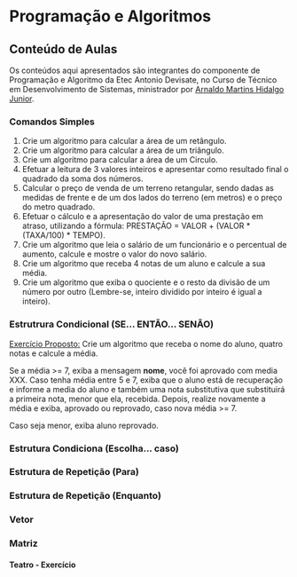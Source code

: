 # Programação e Algoritmos

## Conteúdo de Aulas

Os conteúdos aqui apresentados são integrantes do componente de Programação e Algoritmo da Etec Antonio Devisate, no Curso de Técnico em Desenvolvimento de Sistemas, ministrador por [Arnaldo Martins Hidalgo Junior](arnaldo.hidalgo@etec.sp.gov.br).

### Comandos Simples

1. Crie um algoritmo para calcular a área de um retângulo. 
2. Crie um algoritmo para calcular a área de um triângulo. 
3. Crie um algoritmo para calcular a área de um Circulo.
4. Efetuar a leitura de 3 valores inteiros e apresentar como resultado final o quadrado da soma dos números.
5. Calcular o preço de venda de um terreno retangular, sendo dadas as medidas de frente e de um dos lados do terreno (em metros) e o preço do metro quadrado. 
6. Efetuar o cálculo e a apresentação do valor de uma prestação em atraso, utilizando a fórmula: 
   PRESTAÇÃO = VALOR + (VALOR * (TAXA/100) * TEMPO). 
7. Crie um algoritmo que leia o salário de um funcionário e o percentual de aumento, calcule e mostre o valor do novo salário. 
8. Crie um algoritmo que receba 4 notas de um aluno e calcule a sua média. 
9. Crie um algoritmo que exiba o quociente e o resto da divisão de um número por outro (Lembre-se, inteiro dividido por inteiro é igual a inteiro).
   

### Estrutrura Condicional (SE... ENTÃO... SENÃO)

[Exercício Proposto:](https://github.com/hidalgojunior/Algoritmos/blob/main/Decisao/Exercicio_Proposto.por) Crie um algoritmo que receba o nome do aluno, quatro notas e calcule a média.

Se a média >= 7, exiba a mensagem **nome**, você foi aprovado com media XXX. Caso tenha média entre 5 e 7, exiba que o aluno está de recuperação e informe a media do aluno e também uma nota substitutiva que substituirá a primeira nota, menor que ela, recebida. Depois, realize novamente a média e exiba, aprovado ou reprovado, caso nova média >= 7.

Caso seja menor, exiba aluno reprovado.

### Estrutura Condiciona (Escolha... caso)

### Estrutura de Repetição (Para)

### Estrutura de Repetição (Enquanto)

### Vetor

### Matriz

#### Teatro - Exercício
